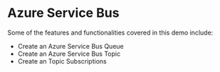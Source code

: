 # Azure Service Bus

Some of the features and functionalities covered in this demo include:
 * Create an Azure Service Bus Queue
 * Create an Azure Service Bus Topic
 * Create an Topic Subscriptions